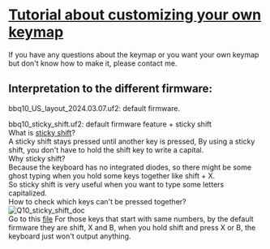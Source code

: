 # [Tutorial about customizing your own keymap](https://github.com/ZitaoTech/zmk_config_Q10)  
If you have any questions about the keymap or you want your own keymap but don't know how to make it, please contact me.

## Interpretation to the different firmware:

bbq10_US_layout_2024.03.07.uf2: default firmware.  

bbq10_sticky_shift.uf2: default firmware feature + sticky shift  
What is [sticky shift](https://zmk.dev/docs/behaviors/sticky-key)?  
A sticky shift stays pressed until another key is pressed, By using a sticky shift, you don't have to hold the shift key to write a capital.  
Why sticky shift?  
Because the keyboard has no integrated diodes, so there might be some ghost typing when you hold some keys together like shift + X.  
So sticky shift is very useful when you want to type some letters capitalized.  
How to check which keys can't be pressed together?  
![Q10_sticky_shift_doc](https://github.com/ZitaoTech/BBQ10-USB_BLE_Keyboard/assets/145678024/0f0f983f-ca8d-41c4-8454-bdd59d8b2e78)  
Go to this [file](https://github.com/ZitaoTech/zmk_config_Q10/blob/main/config/boards/bbq10/bbq10.dts) For those keys that start with same numbers, by the default firmware they are shift, X and B, when you hold shift and press X or B, the keyboard just won't output anything.
